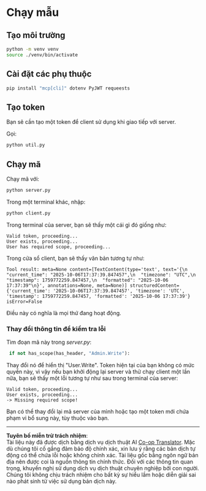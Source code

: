 <!--
CO_OP_TRANSLATOR_METADATA:
{
  "original_hash": "fd28e690667b8ad84bb153cb025cfd73",
  "translation_date": "2025-10-07T01:18:12+00:00",
  "source_file": "03-GettingStarted/11-simple-auth/solution/python/README.md",
  "language_code": "vi"
}
-->
# Chạy mẫu

## Tạo môi trường

```sh
python -m venv venv
source ./venv/bin/activate
```

## Cài đặt các phụ thuộc

```sh
pip install "mcp[cli]" dotenv PyJWT requeests
```

## Tạo token

Bạn sẽ cần tạo một token để client sử dụng khi giao tiếp với server.

Gọi:

```sh
python util.py
```

## Chạy mã

Chạy mã với:

```sh
python server.py
```

Trong một terminal khác, nhập:

```sh
python client.py
```

Trong terminal của server, bạn sẽ thấy một cái gì đó giống như:

```text
Valid token, proceeding...
User exists, proceeding...
User has required scope, proceeding...
```

Trong cửa sổ client, bạn sẽ thấy văn bản tương tự như:

```text
Tool result: meta=None content=[TextContent(type='text', text='{\n  "current_time": "2025-10-06T17:37:39.847457",\n  "timezone": "UTC",\n  "timestamp": 1759772259.847457,\n  "formatted": "2025-10-06 17:37:39"\n}', annotations=None, meta=None)] structuredContent={'current_time': '2025-10-06T17:37:39.847457', 'timezone': 'UTC', 'timestamp': 1759772259.847457, 'formatted': '2025-10-06 17:37:39'} isError=False
```

Điều này có nghĩa là mọi thứ đang hoạt động.

### Thay đổi thông tin để kiểm tra lỗi

Tìm đoạn mã này trong *server.py*:

```python
 if not has_scope(has_header, "Admin.Write"):
```

Thay đổi nó để hiển thị "User.Write". Token hiện tại của bạn không có mức quyền này, vì vậy nếu bạn khởi động lại server và thử chạy client một lần nữa, bạn sẽ thấy một lỗi tương tự như sau trong terminal của server:

```text
Valid token, proceeding...
User exists, proceeding...
-> Missing required scope!
```

Bạn có thể thay đổi lại mã server của mình hoặc tạo một token mới chứa phạm vi bổ sung này, tùy thuộc vào bạn.

---

**Tuyên bố miễn trừ trách nhiệm**:  
Tài liệu này đã được dịch bằng dịch vụ dịch thuật AI [Co-op Translator](https://github.com/Azure/co-op-translator). Mặc dù chúng tôi cố gắng đảm bảo độ chính xác, xin lưu ý rằng các bản dịch tự động có thể chứa lỗi hoặc không chính xác. Tài liệu gốc bằng ngôn ngữ bản địa nên được coi là nguồn thông tin chính thức. Đối với các thông tin quan trọng, khuyến nghị sử dụng dịch vụ dịch thuật chuyên nghiệp bởi con người. Chúng tôi không chịu trách nhiệm cho bất kỳ sự hiểu lầm hoặc diễn giải sai nào phát sinh từ việc sử dụng bản dịch này.